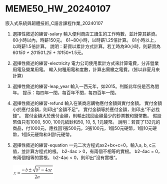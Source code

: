 # MEME50_HW_20240107
嵌入式系統與韌體技術_C語言課程作業_20240107

1.	選擇性敘述的練習-salary
輸入便利商店工讀生的工作時數，並計算其薪資。
60小時以內，時薪150元。
61~80小時，以時薪1.25倍計算。
81小時以上，以時薪1.5倍計算。
說明：薪資以累計方式計算。若工時為90小時，則薪資為60*150 + 20*150*1.25 + 10*150*1.5元。

2.	選擇性敘述的練習-electricity
電力公司使用累計方式來計算電費，分非營業用電及營業用電。
輸入何種用電和度數，計算出需繳之電費。(皆以非夏月來計算)

 
    
3.	選擇性敘述的練習-leap_year
輸入一西元年，如2015。判斷此年份是否為閏年。
提示：每四年一閏，每百年不閏，每四百年一閏。

4.	選擇性敘述的練習-refund
輸入在某商店購物應付金額與實付金額。
實付金額小於應付金額，則印出”金額不足”。
實付金額等於應付金額，則印出”不必找錢”。
實付金額大於應付金額，則輸出找回金額最少的鈔票數和錢幣數。
假設幣值只有1000, 500, 100元紙鈔和50, 10, 5, 1元硬幣。
說明：若買了132元的商品，付1000元，應找回1張500元，3張100元，1個50元硬幣，1個10元硬幣，1個5元硬幣和3個1元硬幣。

5.	選擇性敘述的練習-equation
一元二次方程式ax2+bx+c=0。輸入a, b, c三值，並計算方程式的根。
b2-4ac > 0，有兩個不相等的實根。
b2-4ac = 0，有兩個相等的實根。
b2-4ac < 0，則印出”沒有實根”。

    ![GitHub Logo](./Analytic%20expression.png)